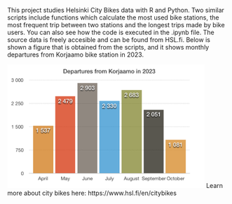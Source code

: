 This project studies Helsinki City Bikes data with R and Python. Two similar scripts include functions which calculate the most used bike stations, the most frequent trip between two stations and the longest trips made by bike users. You can also see how the code is executed in the .ipynb file. The source data is freely accesible and can be found from HSL.fi. Below is shown a figure that is obtained from the scripts, and it shows monthly departures from Korjaamo bike station in 2023.

<img src="korjaamo_departures.png" alt="korjaamo_departures" width="450"/>
Learn more about city bikes here: https://www.hsl.fi/en/citybikes
